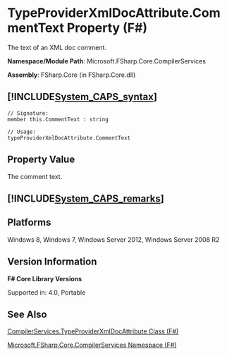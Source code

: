 # TypeProviderXmlDocAttribute.CommentText Property (F#)

The text of an XML doc comment.

**Namespace/Module Path**: Microsoft.FSharp.Core.CompilerServices

**Assembly**: FSharp.Core (in FSharp.Core.dll)


## [!INCLUDE[System_CAPS_syntax](//System/Token/System_CAPS_syntax_md.md)]

```
// Signature:
member this.CommentText : string

// Usage:
typeProviderXmlDocAttribute.CommentText
```

## Property Value
The comment text.


## [!INCLUDE[System_CAPS_remarks](//System/Token/System_CAPS_remarks_md.md)]

## Platforms
Windows 8, Windows 7, Windows Server 2012, Windows Server 2008 R2


## Version Information
**F# Core Library Versions**

Supported in: 4.0, Portable




## See Also
[CompilerServices.TypeProviderXmlDocAttribute Class &#40;F&#35;&#41;](CompilerServices.TypeProviderXmlDocAttribute+Class+28%F%2329%.md)

[Microsoft.FSharp.Core.CompilerServices Namespace &#40;F&#35;&#41;](Microsoft.FSharp.Core.CompilerServices+Namespace+28%F%2329%.md)

